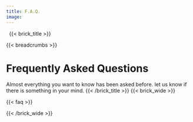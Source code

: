 ```yaml
---
title: F.A.Q.
image:
--- 
```

‎ 
‎ 
{{< brick_title >}}

{{< breadcrumbs >}}

# Frequently Asked Questions

Almost everything you want to know has been asked before.
let us know if there is something in your mind.
{{< /brick_title >}}
{{< brick_wide >}}

{{< faq >}}

{{< /brick_wide >}}
